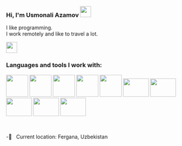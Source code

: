 ### Hi, I'm Usmonali Azamov <img src="https://media.giphy.com/media/hvRJCLFzcasrR4ia7z/giphy.gif" width="30px">

I like programming. <br />
I work remotely and like to travel a lot.

<a herf="https://t.me/Azamov_Usmonali_Blogi"><img src="https://upload.wikimedia.org/wikipedia/commons/thumb/5/5c/Telegram_Messenger.png/640px-Telegram_Messenger.png" width="30px"></a>

### Languages and tools I work with:

<code><img src="https://toppng.com/uploads/preview/html5-grey-black-11609363742cuzy8j6mkq.png" width="60px"></code>
<code><img src="https://www.kindpng.com/picc/m/464-4640184_css3-png-download-css-icon-transparent-png.png" width="60px"></code>
<code><img src="https://www.pngkey.com/png/detail/377-3771917_scss-logo.png" width="60px"></code>
<code><img src="https://toppng.com/uploads/preview/bootstrap-featured-image-bootstrap-3-logo-11563293130teouf93qpu.png" width="60px"></code>
<code><img src="https://mpng.subpng.com/20180411/cvq/kisspng-javascript-html-computer-software-web-browser-watermark-5acdbd54ac19f7.4484983215234327887049.jpg" width="60px"></code>
<code><img src="https://upload.wikimedia.org/wikipedia/commons/thumb/f/fd/JQuery-Logo.svg/2560px-JQuery-Logo.svg.png" width="70px" height="50px"></code>
<code><img src="https://flyclipart.com/thumb2/react-logo-import-io-221727.png" width="70px" height="50px"></code>
<code><img src="https://git-scm.com/images/logos/downloads/Git-Logo-2Color.png" width="70px" height="50px"></code>
<code><img src="https://www.freelogovectors.net/wp-content/uploads/2022/01/notionlogo-freelogovectors.net_.png" width="70px" height="50px"></code>
<code><img src="https://ag.digital/wp-content/uploads/2019/08/Group-5.png" width="70px" height="50px"></code>

<br />

-📍 &nbsp; Current location: Fergana, Uzbekistan



